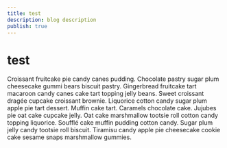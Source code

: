 ```yaml
---
title: test
description: blog description
publish: true
---
```


# test

Croissant fruitcake pie candy canes pudding. Chocolate pastry sugar plum cheesecake gummi bears biscuit pastry. Gingerbread fruitcake tart macaroon candy canes cake tart topping jelly beans. Sweet croissant dragée cupcake croissant brownie. Liquorice cotton candy sugar plum apple pie tart dessert. Muffin cake tart. Caramels chocolate cake. Jujubes pie oat cake cupcake jelly. Oat cake marshmallow tootsie roll cotton candy topping liquorice. Soufflé cake muffin pudding cotton candy. Sugar plum jelly candy tootsie roll biscuit. Tiramisu candy apple pie cheesecake cookie cake sesame snaps marshmallow gummies.